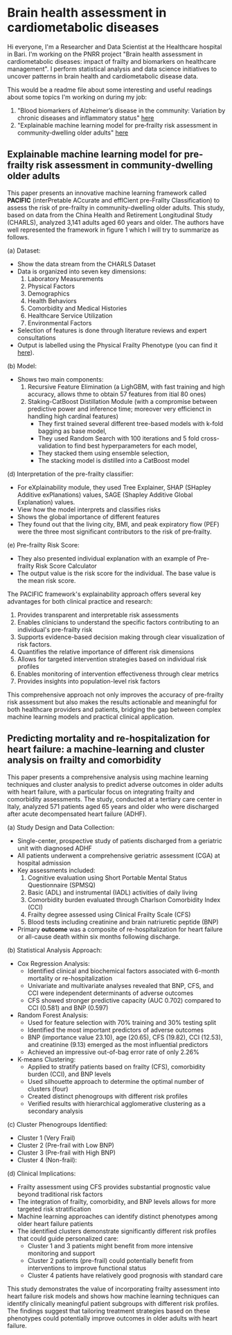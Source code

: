 # Brain health assessment in cardiometabolic diseases

Hi everyone, I'm a Researcher and Data Scientist at the Healthcare hospital in Bari. I'm working on the PNRR project "Brain health assessment in cardiometabolic diseases: impact of frailty and biomarkers on healthcare management". I perform statistical analysis and data science initiatives to uncover patterns in brain health and cardiometabolic disease data.

This would be a readme file about some interesting and useful readings about some topics I'm working on during my job:

1. "Blood biomarkers of Alzheimer’s disease in the community: Variation by chronic diseases and inflammatory status" [here](https://alz-journals.onlinelibrary.wiley.com/doi/full/10.1002/alz.13860)
2. "Explainable machine learning model for pre‐frailty risk assessment in community‐dwelling older adults" [here](https://onlinelibrary.wiley.com/doi/full/10.1002/hcs2.120)

## Explainable machine learning model for pre‐frailty risk assessment in community‐dwelling older adults

This paper presents an innovative machine learning framework called **PACIFIC** (interPretable ACcurate and effICient pre-FraIlty Classification) to assess the risk of pre-frailty in community-dwelling older adults. This study, based on data from the China Health and Retirement Longitudinal Study (CHARLS), analyzed 3,141 adults aged 60 years and older.
The authors have well represented the framework in figure 1 which I will try to summarize as follows.

(a) Dataset:
- Show the data stream from the CHARLS Dataset
- Data is organized into seven key dimensions:
    1. Laboratory Measurements 
    2. Physical Factors 
    3. Demographics 
    4. Health Behaviors 
    5. Comorbidity and Medical Histories 
    6. Healthcare Service Utilization 
    7. Environmental Factors
- Selection of features is done through literature reviews and expert consultations
- Output is labelled using the Physical Frailty Phenotype (you can find it [here](https://en.wikipedia.org/wiki/Frailty_syndrome)).

(b) Model:
- Shows two main components:
    1. Recursive Feature Elimination (a LighGBM, with fast training and high accuracy, allows thme to obtain 57 features from itial 80 ones)
    2. Staking-CatBoost Distillation Module (with a compromise between predictive power and inference time; moreover very efficienct in handling high cardinal features)
        - They first trained several different tree-based models with k-fold bagging as base model,
        - They used Random Search with 100 iterations and 5 fold cross-validation to find best hyperparameters for each model,
        - They stacked them using ensemble selection,
        - The stacking model is distilled into a CatBoost model

(d) Interpretation of the pre-frailty classifier:
- For eXplainability module, they used Tree Explainer, SHAP (SHapley Additive exPlanations) values, SAGE (Shapley Additive Global Explanation) values.
- View how the model interprets and classifies risks
- Shows the global importance of different features
- They found out that the living city, BMI, and peak expiratory flow (PEF) were the three most significant contributors to the risk of pre‐frailty.

(e) Pre-frailty Risk Score:
- They also presented individual explanation with an example of Pre-frailty Risk Score Calculator
- The output value is the risk score for the individual. The base value is the mean risk score.

The PACIFIC framework's explainability approach offers several key advantages for both clinical practice and research:
1. Provides transparent and interpretable risk assessments
2. Enables clinicians to understand the specific factors contributing to an individual's pre-frailty risk
3. Supports evidence-based decision making through clear visualization of risk factors.
4. Quantifies the relative importance of different risk dimensions
5. Allows for targeted intervention strategies based on individual risk profiles
6. Enables monitoring of intervention effectiveness through clear metrics
7. Provides insights into population-level risk factors

This comprehensive approach not only improves the accuracy of pre-frailty risk assessment but also makes the results actionable and meaningful for both healthcare providers and patients, bridging the gap between complex machine learning models and practical clinical application.

## Predicting mortality and re-hospitalization for heart failure: a machine-learning and cluster analysis on frailty and comorbidity

This paper presents a comprehensive analysis using machine learning techniques and cluster analysis to predict adverse outcomes in older adults with heart failure, with a particular focus on integrating frailty and comorbidity assessments. The study, conducted at a tertiary care center in Italy, analyzed 571 patients aged 65 years and older who were discharged after acute decompensated heart failure (ADHF).

(a) Study Design and Data Collection:

- Single-center, prospective study of patients discharged from a geriatric unit with diagnosed ADHF
- All patients underwent a comprehensive geriatric assessment (CGA) at hospital admission
- Key assessments included:
    1. Cognitive evaluation using Short Portable Mental Status Questionnaire (SPMSQ)
    2. Basic (ADL) and instrumental (IADL) activities of daily living
    3. Comorbidity burden evaluated through Charlson Comorbidity Index (CCI)
    4. Frailty degree assessed using Clinical Frailty Scale (CFS)
    5. Blood tests including creatinine and brain natriuretic peptide (BNP)
- Primary **outcome** was a composite of re-hospitalization for heart failure or all-cause death within six months following discharge.

(b) Statistical Analysis Approach:

- Cox Regression Analysis:
    - Identified clinical and biochemical factors associated with 6-month mortality or re-hospitalization
    - Univariate and multivariate analyses revealed that BNP, CFS, and CCI were independent determinants of adverse outcomes
    - CFS showed stronger predictive capacity (AUC 0.702) compared to CCI (0.581) and BNP (0.597)
- Random Forest Analysis:
    - Used for feature selection with 70% training and 30% testing split
    - Identified the most important predictors of adverse outcomes
    - BNP (importance value 23.10), age (20.65), CFS (19.82), CCI (12.53), and creatinine (9.13) emerged as the most influential predictors
    - Achieved an impressive out-of-bag error rate of only 2.26%
- K-means Clustering:
    - Applied to stratify patients based on frailty (CFS), comorbidity burden (CCI), and BNP levels
    - Used silhouette approach to determine the optimal number of clusters (four)
    - Created distinct phenogroups with different risk profiles
    - Verified results with hierarchical agglomerative clustering as a secondary analysis

(c) Cluster Phenogroups Identified:

- Cluster 1 (Very Frail)
- Cluster 2 (Pre-frail with Low BNP)
- Cluster 3 (Pre-frail with High BNP)
- Cluster 4 (Non-frail):

(d) Clinical Implications:

- Frailty assessment using CFS provides substantial prognostic value beyond traditional risk factors
- The integration of frailty, comorbidity, and BNP levels allows for more targeted risk stratification
- Machine learning approaches can identify distinct phenotypes among older heart failure patients
- The identified clusters demonstrate significantly different risk profiles that could guide personalized care:
    - Cluster 1 and 3 patients might benefit from more intensive monitoring and support
    - Cluster 2 patients (pre-frail) could potentially benefit from interventions to improve functional status
    - Cluster 4 patients have relatively good prognosis with standard care

This study demonstrates the value of incorporating frailty assessment into heart failure risk models and shows how machine learning techniques can identify clinically meaningful patient subgroups with different risk profiles. The findings suggest that tailoring treatment strategies based on these phenotypes could potentially improve outcomes in older adults with heart failure.